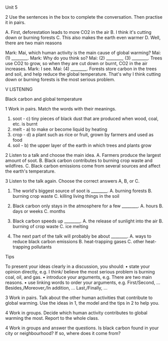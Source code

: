 Unit 5

2 Use the sentences in the box to complete the conversation. Then practise it in pairs.

A. First, deforestation leads to more CO2 in the air
B. I think it's cutting down or burning forests
C. This also makes the earth even warmer
D. Well, there are two main reasons

Mark: Mai, which human activity is the main cause of global warming?
Mai: (1) ________.
Mark: Why do you think so?
Mai: (2) ________, (3) ________. Trees use CO2 to grow, so when they are cut down or burnt, CO2 in the air increases.
Mark: I see.
Mai: (4) ________. Forests store carbon in the trees and soil, and help reduce the global temperature. That's why I think cutting down or burning forests is the most serious problem.

V LISTENING

Black carbon and global temperature

1 Work in pairs. Match the words with their meanings.

1. soot - c) tiny pieces of black dust that are produced when wood, coal, etc. is burnt
2. melt - a) to make or become liquid by heating
3. crop - d) a plant such as rice or fruit, grown by farmers and used as food
4. soil - b) the upper layer of the earth in which trees and plants grow

2 Listen to a talk and choose the main idea.
A. Farmers produce the largest amount of soot.
B. Black carbon contributes to burning crop waste and wildfires.
C. Black carbon emissions come from several sources and affect the earth's temperature.

3 Listen to the talk again. Choose the correct answers A, B, or C.

1. The world's biggest source of soot is ________.
A. burning forests
B. burning crop waste
C. killing living things in the soil

2. Black carbon only stays in the atmosphere for a few ________.
A. hours   B. days or weeks   C. months

3. Black carbon speeds up ________.
A. the release of sunlight into the air
B. burning of crop waste
C. ice melting

4. The next part of the talk will probably be about ________.
A. ways to reduce black carbon emissions
B. heat-trapping gases
C. other heat-trapping pollutants

Tips

To present your ideas clearly in a discussion, you should:
• state your opinion directly, e.g. I think/ believe the most serious problem is burning coal, oil, and gas.
• introduce your arguments, e.g. There are two main reasons.
• use linking words to order your arguments, e.g. First/Second, ...
Besides,/Moreover,/In addition, ...
Last,/Finally, ...

3 Work in pairs. Talk about the other human activities that contribute to global warming. Use the ideas in 1, the model and the tips in 2 to help you.

4 Work in groups. Decide which human activity contributes to global warming the most. Report to the whole class.

4 Work in groups and answer the questions.
Is black carbon found in your city or neighbourhood? If so, where does it come from?